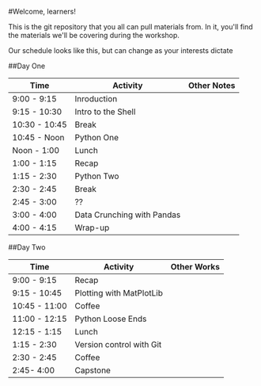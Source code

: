 #Welcome, learners!

This is the git repository that you all can pull materials from. In it, you'll find the materials we'll be covering during the workshop.

Our schedule looks like this, but can change as your interests dictate

##Day One

|Time | Activity | Other Notes|
|-----|----------|------------|
|9:00 - 9:15| Inroduction | |
|9:15 - 10:30 | Intro to the Shell | |
|10:30 - 10:45 | Break |  |
|10:45 - Noon| Python One | |
|Noon - 1:00 | Lunch ||
|1:00 - 1:15 | Recap ||
|1:15 - 2:30 | Python Two | |
|2:30 - 2:45 | Break | |
|2:45 - 3:00 | ?? | |
|3:00 - 4:00 | Data Crunching with Pandas | |
|4:00 - 4:15 | Wrap-up | |

##Day Two

|Time | Activity  | Other Works |
|-----|----------| -----------|
|9:00 - 9:15 | Recap | |
|9:15 - 10:45 | Plotting with MatPlotLib | |
|10:45 - 11:00 | Coffee | |
|11:00 - 12:15 | Python Loose Ends | |
|12:15 - 1:15 | Lunch ||
|1:15 - 2:30 | Version control with Git | |
|2:30 - 2:45 | Coffee ||
|2:45- 4:00 | Capstone ||

